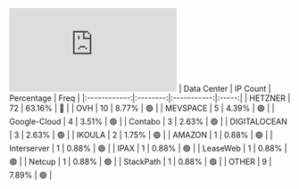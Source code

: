 ![Diagramm](https://github.com/obajay/StateSync-snapshots/blob/main/Projects/Gitopia/1/README.md)
| Data Center | IP Count | Percentage | Freq |
|:------------:|:--------:|:-----------:|:-----:|
| HETZNER | 72 | 63.16% | 🔴 |
| OVH | 10 | 8.77% | 🟢 |
| MEVSPACE | 5 | 4.39% | 🟢 |
| Google-Cloud | 4 | 3.51% | 🟢 |
| Contabo | 3 | 2.63% | 🟢 |
| DIGITALOCEAN | 3 | 2.63% | 🟢 |
| IKOULA | 2 | 1.75% | 🟢 |
| AMAZON | 1 | 0.88% | 🟢 |
| Interserver | 1 | 0.88% | 🟢 |
| IPAX | 1 | 0.88% | 🟢 |
| LeaseWeb | 1 | 0.88% | 🟢 |
| Netcup | 1 | 0.88% | 🟢 |
| StackPath | 1 | 0.88% | 🟢 |
| OTHER | 9 | 7.89% | 🟢 |